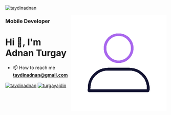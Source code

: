 

<p align="left"> <img src="https://komarev.com/ghpvc/?username=taydinadnan&label=Visitors&color=7f00ff&style=flat" alt="taydinadnan" /> </p>

<img align="right" width="300" height="300" src="https://github.com/taydinadnan/taydinadnan/blob/main/21-avatar-outline.gif">

<h3 align="start">Mobile Developer</h3>
<h1 align="start">Hi 👋, I'm Adnan Turgay</h1>



- 📫 How to reach me **taydinadnan@gmail.com**
<p align="left">
<a href="https://linkedin.com/in/taydinadnan" target="blank"><img align="center" src="https://raw.githubusercontent.com/rahuldkjain/github-profile-readme-generator/master/src/images/icons/Social/linked-in-alt.svg" alt="taydinadnan" height="20" width="30" /></a>
<a href="https://instagram.com/turgayajdin" target="blank"><img align="center" src="https://raw.githubusercontent.com/rahuldkjain/github-profile-readme-generator/master/src/images/icons/Social/instagram.svg" alt="turgayajdin" height="20" width="20" /></a>
</p>
